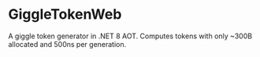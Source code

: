 # GiggleTokenWeb
A giggle token generator in .NET 8 AOT.
Computes tokens with only ~300B allocated and 500ns per generation. 
